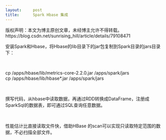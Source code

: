 ```yaml
---
layout:     post
title:      Spark Hbase 集成
---
```

<div id="article_content" class="article_content clearfix csdn-tracking-statistics" data-pid="blog" data-mod="popu_307" data-dsm="post">
								<div class="article-copyright">
					版权声明：本文为博主原创文章，未经博主允许不得转载。					https://blog.csdn.net/sunrising_hill/article/details/79108471				</div>
								            <link rel="stylesheet" href="https://csdnimg.cn/release/phoenix/template/css/ck_htmledit_views-f76675cdea.css">
						<div class="htmledit_views" id="content_views">
                
<p>安装Spark和Hbase，将Hbase的lib目录下的jar包复制到Spark目录的jars目录下：</p>
<p><br></p>
<p>cp /apps/hbase/lib/metrics-core-2.2.0.jar /apps/spark/jars<br>
cp /apps/hbase/lib/hbase*.jar /apps/spark/jars<br></p>
<p><br></p>
<p>撰写代码，从hbase中读取数据，再通过RDD转换成DataFrame，注册成SparkSql的数据表，即可通过SQL查询任意数据。</p>
<p><br></p>
<p>性能估计比直接读取文件快，借助HBase 的scan可以实现只读取特定范围的数据，不必扫描全部文件。</p>
<p><br></p>
            </div>
                </div>